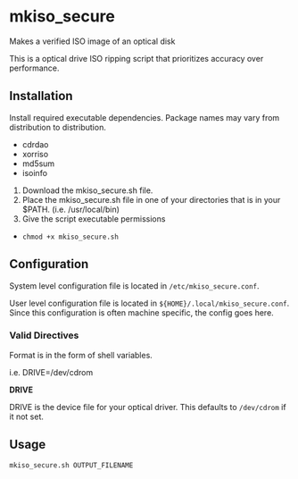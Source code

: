 # mkiso_secure
Makes a verified ISO image of an optical disk

This is a optical drive ISO ripping script that prioritizes accuracy over performance.

## Installation

Install required executable dependencies. Package names may vary from distribution to distribution.
* cdrdao
* xorriso
* md5sum
* isoinfo
 

1. Download the mkiso_secure.sh file. 
1. Place the mkiso_secure.sh file in one of your directories that is in your $PATH. (i.e. /usr/local/bin)
1. Give the script executable permissions
  - `chmod +x mkiso_secure.sh`
  
## Configuration

System level configuration file is located in `/etc/mkiso_secure.conf`.

User level configuration file is located in `${HOME}/.local/mkiso_secure.conf`. Since this configuration is often machine specific, the config goes here. 

### Valid Directives
Format is in the form of shell variables.

i.e. DRIVE=/dev/cdrom

**DRIVE**

DRIVE is the device file for your optical driver. This defaults to `/dev/cdrom` if it not set.

## Usage

`mkiso_secure.sh OUTPUT_FILENAME`